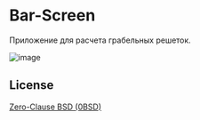 # Bar-Screen

Приложение для расчета грабельных решеток.

![image](https://user-images.githubusercontent.com/28775275/218272215-cf4c209b-9384-49ea-ab05-f4a7ec1b2f7f.png)


## License

[Zero-Clause BSD (0BSD)](https://opensource.org/licenses/0BSD)
